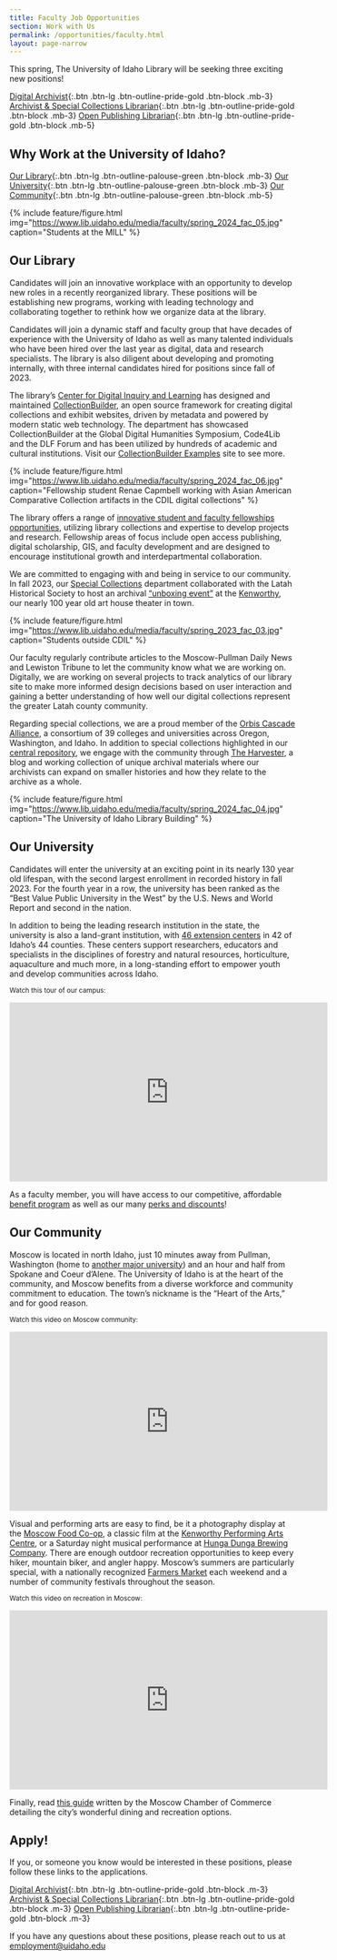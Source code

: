 ```yaml
---
title: Faculty Job Opportunities
section: Work with Us
permalink: /opportunities/faculty.html
layout: page-narrow
---
```


This spring, The University of Idaho Library will be seeking three exciting new positions! 

[Digital Archivist](http://uidaho.peopleadmin.com/hr/postings/43233){:.btn .btn-lg .btn-outline-pride-gold .btn-block .mb-3} 
[Archivist & Special Collections Librarian](http://uidaho.peopleadmin.com/hr/postings/43227){:.btn .btn-lg .btn-outline-pride-gold .btn-block .mb-3}
[Open Publishing Librarian](http://uidaho.peopleadmin.com/hr/postings/43224){:.btn .btn-lg .btn-outline-pride-gold .btn-block .mb-5}

## Why Work at the University of Idaho?

[Our Library](#our-library){:.btn .btn-lg .btn-outline-palouse-green .btn-block .mb-3}
[Our University](#our-university){:.btn .btn-lg .btn-outline-palouse-green .btn-block .mb-3}
[Our Community](#our-community){:.btn .btn-lg .btn-outline-palouse-green .btn-block .mb-5}

{% include feature/figure.html img="https://www.lib.uidaho.edu/media/faculty/spring_2024_fac_05.jpg" caption="Students at the MILL" %}

## Our Library

Candidates will join an innovative workplace with an opportunity to develop new roles in a recently reorganized library. These positions will be establishing new programs, working with leading technology and collaborating together to rethink how we organize data at the library.

Candidates will join a dynamic staff and faculty group that have decades of experience with the University of Idaho as well as many talented individuals who have been hired over the last year as digital, data and research specialists. The library is also diligent about developing and promoting internally, with three internal candidates hired for positions since fall of 2023. 

The library’s [Center for Digital Inquiry and Learning](https://cdil.lib.uidaho.edu/) has designed and maintained [CollectionBuilder](https://collectionbuilder.github.io/), an open source framework for creating digital collections and exhibit websites, driven by metadata and powered by modern static web technology. The department has showcased CollectionBuilder at the Global Digital Humanities Symposium, Code4Lib and the DLF Forum and has been utilized by hundreds of academic and cultural institutions. Visit our [CollectionBuilder Examples](https://collectionbuilder.github.io/cb-examples/) site to see more.

{% include feature/figure.html img="https://www.lib.uidaho.edu/media/faculty/spring_2024_fac_06.jpg" caption="Fellowship student Renae Capmbell working with Asian American Comparative Collection  artifacts in the CDIL digital collections" %}

The library offers a range of [innovative student and faculty fellowships opportunities](https://www.lib.uidaho.edu/opportunities/fellowships/), utilizing library collections and expertise to develop projects and research. Fellowship areas of focus include open access publishing, digital scholarship, GIS, and faculty development and are designed to encourage institutional growth and interdepartmental collaboration. 

We are committed to engaging with and being in service to our community. In fall 2023, our [Special Collections](https://www.lib.uidaho.edu/special-collections/) department collaborated with the Latah Historical Society to host an archival [“unboxing event”](https://www.lmtribune.com/northwest/long-awaited-unboxing-of-psychiana-s-prized-find-a-diary/article_c24b3eb1-089a-5b19-9891-ae2e4734a954.html) at the [Kenworthy](https://www.kenworthy.org/), our nearly 100 year old art house theater in town. 

{% include feature/figure.html img="https://www.lib.uidaho.edu/media/faculty/spring_2023_fac_03.jpg" caption="Students outside CDIL" %}

Our faculty regularly contribute articles to the Moscow-Pullman Daily News and Lewiston Tribune to let the community know what we are working on. Digitally, we are working on several projects to track analytics of our library site to make more informed design decisions based on user interaction and gaining a better understanding of how well our digital collections represent the greater Latah county community. 

Regarding special collections, we are a proud member of the [Orbis Cascade Alliance](https://www.orbiscascade.org/), a consortium of 39 colleges and universities across Oregon, Washington, and Idaho. In addition to special collections highlighted in our [central repository](https://www.lib.uidaho.edu/digital/), we engage with the community through [The Harvester](https://harvester.lib.uidaho.edu/), a blog and working collection of unique archival materials where our archivists can expand on smaller histories and how they relate to the archive as a whole. 

{% include feature/figure.html img="https://www.lib.uidaho.edu/media/faculty/spring_2024_fac_04.jpg" caption="The University of Idaho Library Building" %}

## Our University

Candidates will enter the university at an exciting point in its nearly 130 year old lifespan, with the second largest enrollment in recorded history in fall 2023. For the fourth year in a row, the university has been ranked as the “Best Value Public University in the West” by the U.S. News and World Report and second in the nation. 

In addition to being the leading research institution in the state, the university is also a land-grant institution, with [46 extension centers](https://www.uidaho.edu/extension/directory/counties) in 42 of Idaho’s 44 counties. These centers support researchers, educators and specialists in the disciplines of forestry and natural resources, horticulture, aquaculture and much more, in a long-standing effort to empower youth and develop communities across Idaho. 

<sub>Watch this tour of our campus:</sub>

<div class="embed-responsive embed-responsive-16by9 mb-3">
    <iframe title="Campus tour video" class="embed-responsive-item" width="560" height="315" src="https://www.youtube-nocookie.com/embed/kV8DIuy1iyE?rel=0&modestbranding=1" frameborder="0" allow="accelerometer; autoplay; clipboard-write; encrypted-media; gyroscope; picture-in-picture" allowfullscreen></iframe>
</div>

As a faculty member, you will have access to our competitive, affordable [benefit program](https://www.uidaho.edu/human-resources/benefits) as well as our many [perks and discounts](https://www.uidaho.edu/human-resources/benefits/core-benefits/perks)!

## Our Community

Moscow is located in north Idaho, just 10 minutes away from Pullman, Washington (home to [another major university](https://wsu.edu/)) and an hour and half from Spokane and Coeur d’Alene. The University of Idaho is at the heart of the community, and Moscow benefits from a diverse workforce and community commitment to education. The town’s nickname is the “Heart of the Arts,” and for good reason.

<sub>Watch this video on Moscow community:</sub>

<div class="embed-responsive embed-responsive-16by9 mb-3">
    <iframe title="Campus tour video" class="embed-responsive-item" width="560" height="315" src="https://www.youtube-nocookie.com/embed/55a3v1KHA7Q?rel=0&modestbranding=1" frameborder="0" allow="accelerometer; autoplay; clipboard-write; encrypted-media; gyroscope; picture-in-picture" allowfullscreen></iframe>
</div>

Visual and performing arts are easy to find, be it a photography display at the [Moscow Food Co-op](https://www.moscowfood.coop/), a classic film at the [Kenworthy Performing Arts Centre](https://www.kenworthy.org/), or a Saturday night musical performance at [Hunga Dunga Brewing Company](https://www.hungadungabrewing.com/). There are enough outdoor recreation opportunities to keep every hiker, mountain biker, and angler happy. Moscow’s summers are particularly special, with a nationally recognized [Farmers Market](https://www.ci.moscow.id.us/197/Community-Events-Division-Moscow-Farmers) each weekend and a number of community festivals throughout the season.  

<sub>Watch this video on recreation in Moscow:</sub>

<div class="embed-responsive embed-responsive-16by9 mb-3">
    <iframe title="Campus tour video" class="embed-responsive-item" width="560" height="315" src="https://www.youtube-nocookie.com/embed/QGahQKWJFns?rel=0&modestbranding=1" frameborder="0" allow="accelerometer; autoplay; clipboard-write; encrypted-media; gyroscope; picture-in-picture" allowfullscreen></iframe>
</div>

Finally, read [this guide](https://moscowchamber.com/) written by the Moscow Chamber of Commerce detailing the city’s wonderful dining and recreation options.

## Apply!

If you, or someone you know would be interested in these positions, please follow these links to the applications. 

[Digital Archivist](http://uidaho.peopleadmin.com/hr/postings/43233){:.btn .btn-lg .btn-outline-pride-gold .btn-block .m-3} 
[Archivist & Special Collections Librarian](http://uidaho.peopleadmin.com/hr/postings/43227){:.btn .btn-lg .btn-outline-pride-gold .btn-block .m-3}
[Open Publishing Librarian](http://uidaho.peopleadmin.com/hr/postings/43224){:.btn .btn-lg .btn-outline-pride-gold .btn-block .m-3}

If you have any questions about these positions, please reach out to us at employment@uidaho.edu
